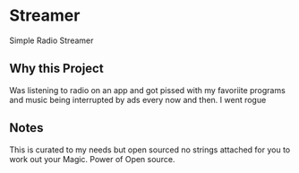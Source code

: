 # Streamer
Simple Radio Streamer
## Why this Project
Was listening to radio on an app and got pissed with my favoriite programs and music being interrupted by ads every now and then. I went rogue
## Notes
This is curated to my needs but open sourced no strings attached for you to work out your Magic. Power of Open source.

